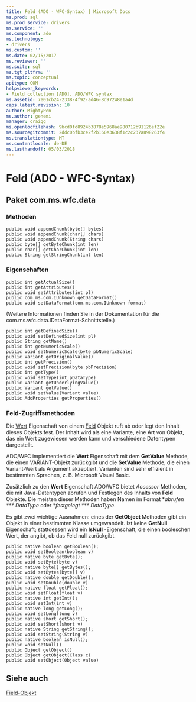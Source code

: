 ```yaml
---
title: Feld (ADO - WFC-Syntax) | Microsoft Docs
ms.prod: sql
ms.prod_service: drivers
ms.service: ''
ms.component: ado
ms.technology:
- drivers
ms.custom: ''
ms.date: 02/15/2017
ms.reviewer: ''
ms.suite: sql
ms.tgt_pltfrm: ''
ms.topic: conceptual
apitype: COM
helpviewer_keywords:
- Field collection [ADO], ADO/WFC syntax
ms.assetid: 7e01cb24-2338-4f92-ad46-8d97248e1a4d
caps.latest.revision: 10
author: MightyPen
ms.author: genemi
manager: craigg
ms.openlocfilehash: 9bcd0fd8924b3878e5968ae980712b91126ef22e
ms.sourcegitcommit: 2ddc0bfb3ce2f2b160e3638f1c2c237a898263f4
ms.translationtype: MT
ms.contentlocale: de-DE
ms.lasthandoff: 05/03/2018
---
```

# <a name="field-ado---wfc-syntax"></a>Feld (ADO - WFC-Syntax)
## <a name="package-commswfcdata"></a>Paket com.ms.wfc.data  
  
### <a name="methods"></a>Methoden  
  
```  
public void appendChunk(byte[] bytes)  
public void appendChunk(char[] chars)  
public void appendChunk(String chars)  
public byte[] getByteChunk(int len)  
public char[] getCharChunk(int len)  
public String getStringChunk(int len)  
```  
  
### <a name="properties"></a>Eigenschaften  
  
```  
public int getActualSize()  
public int getAttributes()  
public void setAttributes(int pl)  
public com.ms.com.IUnknown getDataFormat()  
public void setDataFormat(com.ms.com.IUnknown format)  
```  
  
 (Weitere Informationen finden Sie in der Dokumentation für die com.ms.wfc.data.IDataFormat-Schnittstelle.)  
  
```  
public int getDefinedSize()  
public void setDefinedSize(int pl)  
public String getName()  
public int getNumericScale()  
public void setNumericScale(byte pbNumericScale)  
public Variant getOriginalValue()  
public int getPrecision()  
public void setPrecision(byte pbPrecision)  
public int getType()  
public void setType(int pDataType)  
public Variant getUnderlyingValue()  
public Variant getValue()  
public void setValue(Variant value)  
public AdoProperties getProperties()  
```  
  
### <a name="field-accessor-methods"></a>Feld-Zugriffsmethoden  
 Die [Wert](../../../ado/reference/ado-api/value-property-ado.md) Eigenschaft von einem [Feld](../../../ado/reference/ado-api/field-object.md) Objekt ruft ab oder legt den Inhalt dieses Objekts fest. Der Inhalt wird als eine Variante, eine Art von Objekt, das ein Wert zugewiesen werden kann und verschiedene Datentypen dargestellt.  
  
 ADO/WFC implementiert die **Wert** Eigenschaft mit dem **GetValue** Methode, die einen VARIANT-Objekt zurückgibt und die **SetValue** Methode, die einen Variant-Wert als Argument akzeptiert. Varianten sind sehr effizient in bestimmten Sprachen, z. B. Microsoft Visual Basic.  
  
 Zusätzlich zu den **Wert** Eigenschaft ADO/WFC bietet *Accessor* Methoden, die mit Java-Datentypen abrufen und Festlegen des Inhalts von **Feld** Objekte. Die meisten dieser Methoden haben Namen im Format **abrufen *** DataType* oder **festgelegt *** DataType*.  
  
 Es gibt zwei wichtige Ausnahmen: eines der **GetObject** Methoden gibt ein Objekt in einer bestimmten Klasse umgewandelt. Ist keine **GetNull** Eigenschaft; stattdessen wird ein **IsNull** -Eigenschaft, die einen booleschen Wert, der angibt, ob das Feld null zurückgibt.  
  
```  
public native boolean getBoolean();  
public void setBoolean(boolean v)  
public native byte getByte();  
public void setByte(byte v)  
public native byte[] getBytes();  
public void setBytes(byte[] v)  
public native double getDouble();  
public void setDouble(double v)  
public native float getFloat();  
public void setFloat(float v)  
public native int getInt();  
public void setInt(int v)  
public native long getLong();  
public void setLong(long v)  
public native short getShort();  
public void setShort(short v)  
public native String getString();  
public void setString(String v)  
public native boolean isNull();  
public void setNull()  
public Object getObject()  
public Object getObject(Class c)  
public void setObject(Object value)  
```  
  
## <a name="see-also"></a>Siehe auch  
 [Field-Objekt](../../../ado/reference/ado-api/field-object.md)
